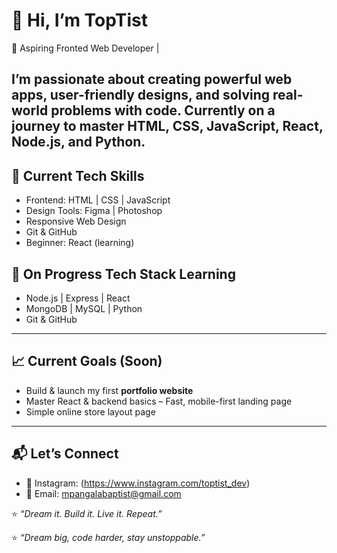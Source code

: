 # 👋 Hi, I’m TopTist  

🚀 Aspiring Fronted Web Developer |

I’m passionate about creating powerful web apps, user-friendly designs, and solving real-world problems with code. Currently on a journey to master **HTML, CSS, JavaScript, React, Node.js, and Python**.  
---

## 🔧 Current Tech Skills
-  Frontend: HTML | CSS | JavaScript 
-  Design Tools: Figma | Photoshop
- Responsive Web Design  
- Git & GitHub  
- Beginner: React (learning)  


## 🔧 On Progress Tech Stack Learning
-  Node.js | Express | React 
-  MongoDB | MySQL | Python 
-  Git & GitHub  

---

## 📈 Current Goals (Soon)
- Build & launch my first **portfolio website**  
- Master React & backend basics
– Fast, mobile-first landing page
- Simple online store layout page

---

## 📬 Let’s Connect
- 📸 Instagram: (https://www.instagram.com/toptist_dev)    
- 📧 Email: mpangalabaptist@gmail.com

⭐️ *“Dream it. Build it. Live it. Repeat.”*  

⭐️ *“Dream big, code harder, stay unstoppable.”*  
